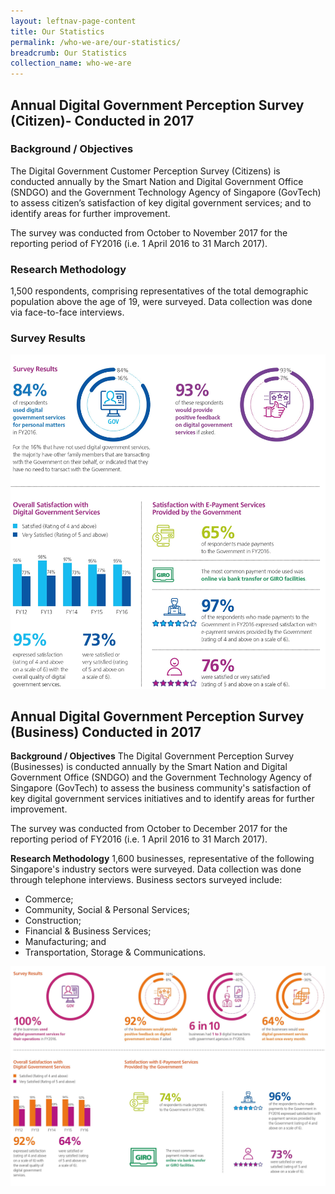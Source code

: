 ```yaml
---
layout: leftnav-page-content
title: Our Statistics
permalink: /who-we-are/our-statistics/
breadcrumb: Our Statistics
collection_name: who-we-are
---
```

## **Annual Digital Government Perception Survey (Citizen)- Conducted in 2017**

### **Background / Objectives**
The Digital Government Customer Perception Survey (Citizens) is conducted annually by the Smart Nation and Digital Government Office (SNDGO) and the Government Technology Agency of Singapore (GovTech) to assess citizen’s satisfaction of key digital government services; and to identify areas for further improvement.

The survey was conducted from October to November 2017 for the reporting period of FY2016 (i.e. 1 April 2016 to 31 March 2017).

### **Research Methodology**

1,500 respondents, comprising representatives of the total demographic population above the age of 19, were surveyed. Data collection was done via face-to-face interviews.
### **Survey Results**

![Digital Government Perception Survey 2017 Citizens ](/images/our-statistics/Digital-Government-Perception2017-Citizens.jpg)

## **Annual Digital Government Perception Survey (Business) Conducted in 2017**

**Background / Objectives**
The Digital Government Perception Survey (Businesses) is conducted annually by the Smart Nation and Digital Government Office (SNDGO) and the Government Technology Agency of Singapore (GovTech) to assess the business community's satisfaction of key digital government services initiatives and to identify areas for further improvement.

The survey was conducted from October to December 2017 for the reporting period of FY2016 (i.e. 1 April 2016 to 31 March 2017).

**Research Methodology**
1,600 businesses, representative of the following Singapore's industry sectors were surveyed.  Data collection was done through telephone interviews. Business sectors surveyed include:
- Commerce;
- Community, Social & Personal Services;
- Construction;
- Financial & Business Services;
- Manufacturing; and
- Transportation, Storage & Communications.


![Digital Government Perception Survey 2017 Business ](/images/our-statistics/Digital-Government-Perception2017-Business.jpg)

      
